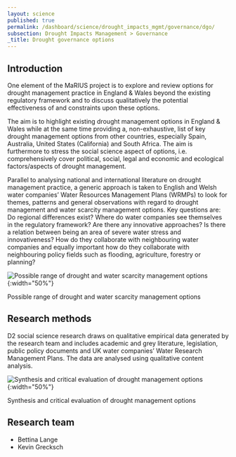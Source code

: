 ```yaml
---
layout: science
published: true
permalink: /dashboard/science/drought_impacts_mgmt/governance/dgo/
subsection: Drought Impacts Management > Governance
_title: Drought governance options
---
```


## Introduction 

One element of the MaRIUS project is to explore and review options for drought management practice in England & Wales beyond the existing regulatory framework and to discuss qualitatively the potential effectiveness of and constraints upon these options.

The aim is to highlight existing drought management options in England & Wales while at the same time providing a, non-exhaustive, list of key drought management options from other countries, especially  Spain, Australia, United States (California) and South Africa. The aim is furthermore to stress the social science aspect of options, i.e. comprehensively cover political, social, legal and economic and ecological factors/aspects of drought management.

Parallel to analysing national and international literature on drought management practice, a generic approach is taken to English and Welsh water companies’ Water Resources Management Plans (WRMPs) to look for themes, patterns and general observations with regard to drought management and water scarcity management options. Key questions are: Do regional differences exist? Where do water companies see themselves in the regulatory framework? Are there any innovative approaches? Is there a relation between being an area of severe water stress and innovativeness? How do they collaborate with neighbouring water companies and equally important how do they collaborate with neighbouring policy fields such as flooding, agriculture, forestry or planning?

![Possible range of drought and water scarcity management options]({{site.baseurl}}/assets/img/KevinO1.jpg){:width="50%"}

Possible range of drought and water scarcity management options

## Research methods

D2 social science research draws on qualitative empirical data generated by the research team and includes academic and grey literature, legislation, public policy documents and UK water companies’ Water Research Management Plans. The data are analysed using qualitative content analysis.

![Synthesis and critical evaluation of drought management options]({{site.baseurl}}/assets/img/KevinO2.jpg){:width="50%"}

Synthesis and critical evaluation of drought management options

## Research team

* Bettina Lange
* Kevin Grecksch
